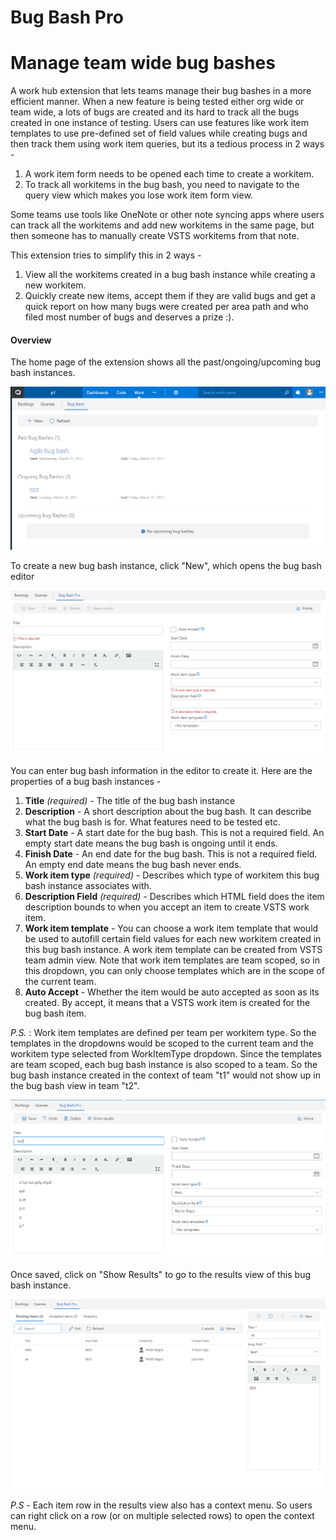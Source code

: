 # Bug Bash Pro

# Manage team wide bug bashes
A work hub extension that lets teams manage their bug bashes in a more efficient manner. When a new feature is being tested either org wide or team wide, a lots of bugs are created and its hard to track all the bugs created in one instance of testing. Users can use features like work item templates to use pre-defined set of field values while creating bugs and then track them using work item queries, but its a tedious process in 2 ways - 

1. A work item form needs to be opened each time to create a workitem.
2. To track all workitems in the bug bash, you need to navigate to the query view which makes you lose work item form view.

Some teams use tools like OneNote or other note syncing apps where users can track all the workitems and add new workitems in the same page, but then someone has to manually create VSTS workitems from that note.

This extension tries to simplify this in 2 ways -

1. View all the workitems created in a bug bash instance while creating a new workitem.
2. Quickly create new items, accept them if they are valid bugs and get a quick report on how many bugs were created per area path and who filed most number of bugs and deserves a prize :).

<a name="overview"></a>
#### Overview ####
The home page of the extension shows all the past/ongoing/upcoming bug bash instances. 

![Group](img/homepage.png)

To create a new bug bash instance, click "New", which opens the bug bash editor

![Group](img/editor.png)

You can enter bug bash information in the editor to create it. Here are the properties of a bug bash instances -

1. **Title** *(required)* - The title of the bug bash instance
2. **Description** - A short description about the bug bash. It can describe what the bug bash is for. What features need to be tested etc.
3. **Start Date** - A start date for the bug bash. This is not a required field. An empty start date means the bug bash is ongoing until it ends.
4. **Finish Date** - An end date for the bug bash. This is not a required field. An empty end date means the bug bash never ends.
5. **Work item type** *(required)* - Describes which type of workitem this bug bash instance associates with. 
6. **Description Field** *(required)* - Describes which HTML field does the item description bounds to when you accept an item to create VSTS work item.
7. **Work item template** - You can choose a work item template that would be used to autofill certain field values for each new workitem created in this bug bash instance. A work item template can be created from VSTS team admin view. Note that work item templates are team scoped, so in this dropdown, you can only choose templates which are in the scope of the current team.
8. **Auto Accept** - Whether the item would be auto accepted as soon as its created. By accept, it means that a VSTS work item is created for the bug bash item.

*P.S.* : Work item templates are defined per team per workitem type. So the templates in the dropdowns would be scoped to the current team and the workitem type selected from WorkItemType dropdown. Since the templates are team scoped, each bug bash instance is also scoped to a team. So the bug bash instance created in the context of team "t1" would not show up in the bug bash view in team "t2".

![Group](img/editview.png)

Once saved, click on "Show Results" to go to the results view of this bug bash instance.

![Group](img/results.png)

*P.S* - Each item row in the results view also has a context menu. So users can right click on a row (or on multiple selected rows) to open the context menu.
